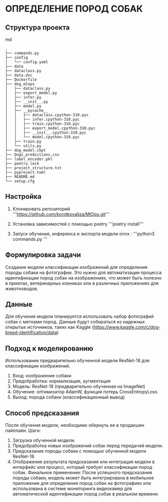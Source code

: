 # ОПРЕДЕЛЕНИЕ ПОРОД СОБАК
## Структура проекта

md
```
.
├── commands.py
├── config
│   └── config.yaml
├── data
├── dataclass.py
├── data.dvc
├── Dockerfile
├── dog_mlops
│   ├── dataclass.py
│   ├── export_model.py
│   ├── infer.py
│   ├── __init__.py
│   ├── model.py
│   ├── __pycache__
│   │   ├── dataclass.cpython-310.pyc
│   │   ├── infer.cpython-310.pyc
│   │   ├── train.cpython-310.pyc
│   │   ├── export_model.cpython-310.pyc
│   │   ├── __init__.cpython-310.pyc
│   │   └── model.cpython-310.pyc
│   ├── train.py
│   └── utils.py
├── dog_model.ckpt
├── Dogs_predictions.csv
├── label_encoder.pkl
├── poetry.lock
├── project_structure.txt
├── pyproject.toml
├── README.md
└── setup.cfg
```

## Настройка

1. Клонировать репозиторий
   '''https://github.com/korotkovaliza/MlOps.git'''
2. Установка зависимостей с помощью poetry
   '''poetry install'''

3. Запуск обучения, инференса и экспорта модели onnx :
   '''python3 commands.py '''
## Формулировка задачи
Создание модели классификации изображений для определения породы собаки на фотографии. Это нужно для автоматизации процесса идентификации пород собак на изображениях, что может быть полезно в приютах, ветеринарных клиниках или в различных приложениях для животноводов.

## Данные
Для обучения модели планируется использовать набор фотографий собак с метками пород. Данные будут собираться из надежных открытых источников, таких как Kaggle (https://www.kaggle.com/c/dog-breed-identification/data)

## Подход к моделированию
Использование предварительно обученной модели ResNet-18 для классификации изображений. 
1. Вход: изображение собаки
2. Предобработка: нормализация, аугментация
3. Модель: ResNet-18 (предварительно обученная на ImageNet)
4. Обучение: оптимизатор AdamW, функция потерь CrossEntropyLoss
5. Выход: порода собаки (классификационный вывод)

## Способ предсказания
После обучения модели, необходимо обернуть ее в продакшен пайплайн.
Шаги:
1. Загрузка обученной модели.
2. Предобработка новых изображений собак перед передачей модели.
3. Предсказание породы собаки с помощью обученной модели ResNet-18.
4. Отображение результата предсказания или интеграция модели в интерфейс или процесс, который требует классификации пород собак.
Финальное применение: После успешного предсказания породы собаки, модель может быть интегрирована в мобильное приложение для определения пород собак на фотографиях или использована в системе мониторинга видеокамер для автоматической идентификации пород собак в реальном времени.
